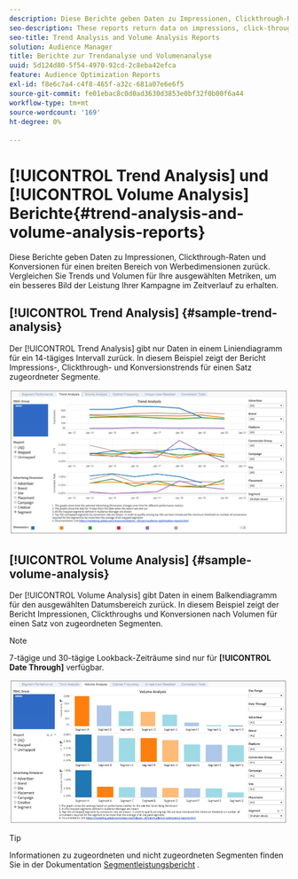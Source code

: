 ```yaml
---
description: Diese Berichte geben Daten zu Impressionen, Clickthrough-Raten und Konversionen für einen breiten Bereich von Werbedimensionen zurück. Vergleichen Sie Trends und Volumen für Ihre ausgewählten Metriken, um ein besseres Bild der Leistung Ihrer Kampagne im Zeitverlauf zu erhalten.
seo-description: These reports return data on impressions, click-through rates, and conversions for broad range of advertising dimensions. Compare trends and volume for your selected metrics to get a better picture of how your campaign performs over time.
seo-title: Trend Analysis and Volume Analysis Reports
solution: Audience Manager
title: Berichte zur Trendanalyse und Volumenanalyse
uuid: 5d124d80-5f54-4970-92cd-2c8eba42efca
feature: Audience Optimization Reports
exl-id: f8e6c7a4-c4f8-465f-a32c-681a07e6e6f5
source-git-commit: fe01ebac8c0d0ad3630d3853e0bf32f0b00f6a44
workflow-type: tm+mt
source-wordcount: '169'
ht-degree: 0%

---
```


# [!UICONTROL Trend Analysis] und [!UICONTROL Volume Analysis] Berichte{#trend-analysis-and-volume-analysis-reports}

Diese Berichte geben Daten zu Impressionen, Clickthrough-Raten und Konversionen für einen breiten Bereich von Werbedimensionen zurück. Vergleichen Sie Trends und Volumen für Ihre ausgewählten Metriken, um ein besseres Bild der Leistung Ihrer Kampagne im Zeitverlauf zu erhalten.

## [!UICONTROL Trend Analysis] {#sample-trend-analysis}

Der [!UICONTROL Trend Analysis] gibt nur Daten in einem Liniendiagramm für ein 14-tägiges Intervall zurück. In diesem Beispiel zeigt der Bericht Impressions-, Clickthrough- und Konversionstrends für einen Satz zugeordneter Segmente.

![](assets/trend-analysis.png)

## [!UICONTROL Volume Analysis] {#sample-volume-analysis}

Der [!UICONTROL Volume Analysis] gibt Daten in einem Balkendiagramm für den ausgewählten Datumsbereich zurück. In diesem Beispiel zeigt der Bericht Impressionen, Clickthroughs und Konversionen nach Volumen für einen Satz von zugeordneten Segmenten.

>[!NOTE]
>
>7-tägige und 30-tägige Lookback-Zeiträume sind nur für **[!UICONTROL Date Through]** verfügbar.

![](assets/volume-analysis.png)

>[!TIP]
>
>Informationen zu zugeordneten und nicht zugeordneten Segmenten finden Sie in der Dokumentation [Segmentleistungsbericht](../../../reporting/audience-optimization-reports/aor-advertisers/segment-performance.md) .
